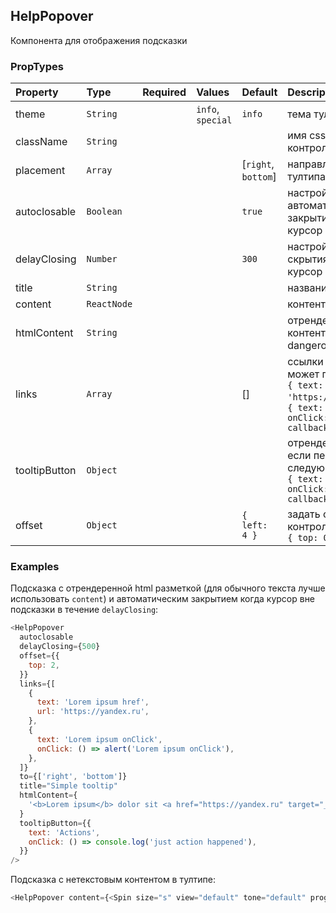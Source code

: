 ## HelpPopover

Компонента для отображения подсказки

### PropTypes

| Property      | Type        | Required | Values            | Default             | Description                                                                                                                                                     |
| :------------ | :---------- | :------- | :---------------- | :------------------ | :-------------------------------------------------------------------------------------------------------------------------------------------------------------- |
| theme         | `String`    |          | `info`, `special` | `info`              | тема тултипа                                                                                                                                                    |
| className     | `String`    |          |                   |                     | имя css класса для контрола                                                                                                                                     |
| placement     | `Array`     |          |                   | [`right`, `bottom`] | направления открытия тултипа                                                                                                                                    |
| autoclosable  | `Boolean`   |          |                   | `true`              | настройка автоматического закрытия тултипа если курсор outside                                                                                                  |
| delayClosing  | `Number`    |          |                   | `300`               | настройка задержки скрытия тултипа если курсор outside                                                                                                          |
| title         | `String`    |          |                   |                     | название в тултипе                                                                                                                                              |
| content       | `ReactNode` |          |                   |                     | контент тултипа                                                                                                                                                 |
| htmlContent   | `String`    |          |                   |                     | отрендерится html контент тултипа через dangerouslySetInnerHTML                                                                                                 |
| links         | `Array`     |          |                   | []                  | ссылки под контентом, может принимать <br/> `{ text: 'Link 1', href: 'https://yandex.ru'}` или <br/> `{ text: 'Link 2', onClick: () => callbackOnLinkClick() }` |
| tooltipButton | `Object`    |          |                   |                     | отрендерится кнопка если передан следующий объект <br/> `{ text: 'Button', onClick: () => callbackOnClick() }`                                                  |
| offset        | `Object`    |          |                   | `{ left: 4 }`       | задать смещение контрола <br/> `{ top: 0, left: 0 }`                                                                                                            |

### Examples

Подсказка с отрендеренной html разметкой (для обычного текста лучше использовать `content`) и автоматическим закрытием когда курсор вне подсказки в течение `delayClosing`:

```js
<HelpPopover
  autoclosable
  delayClosing={500}
  offset={{
    top: 2,
  }}
  links={[
    {
      text: 'Lorem ipsum href',
      url: 'https://yandex.ru',
    },
    {
      text: 'Lorem ipsum onClick',
      onClick: () => alert('Lorem ipsum onClick'),
    },
  ]}
  to={['right', 'bottom']}
  title="Simple tooltip"
  htmlContent={
    '<b>Lorem ipsum</b> dolor sit <a href="https://yandex.ru" target="_blank">amet</a>, at scelerisque suspendisse'
  }
  tooltipButton={{
    text: 'Actions',
    onClick: () => console.log('just action happened'),
  }}
/>
```

Подсказка с нетекстовым контентом в тултипе:

```js
<HelpPopover content={<Spin size="s" view="default" tone="default" progress />} />
```
